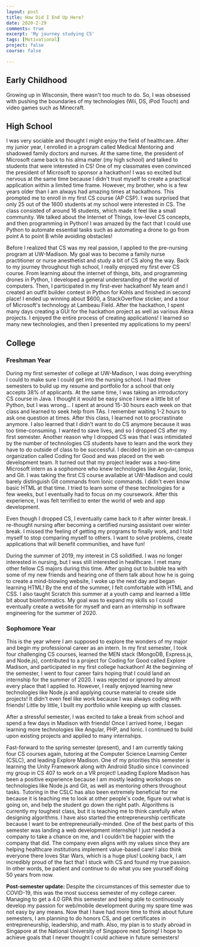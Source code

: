 ```yaml
---
layout: post
title: How Did I End Up Here?
date: 2020-2-29
comments: true
excerpt: 'My journey studying CS'
tags: [Motivational]
project: false
course: false

---
```


## Early Childhood
Growing up in Wisconsin, there wasn't too much to do. So, I was obsessed with pushing the boundaries of my technologies (Wii, DS, iPod Touch) and video games such as Minecraft. 

## High School
I was very sociable and thought I might enjoy the field of healthcare. After my junior year, I enrolled in a program called Medical Mentoring and shadowed family doctors and nurses. At the same time, the president of Microsoft came back to his alma mater (my high school) and talked to students that were interested in CS! One of my classmates even convinced the president of Microsoft to sponsor a hackathon! I was so excited but nervous at the same time because I didn't trust myself to create a practical application within a limited time frame. However, my brother, who is a few years older than I am always had amazing times at hackathons. This prompted me to enroll in my first CS course (AP CSP). I was surprised that only 25 out of the 1600 students at my school were interested in CS. The class consisted of around 16 students, which made it feel like a small community. We talked about the Internet of Things, low-level CS concepts, and then programming in Python! I was amazed by the fact that I could use Python to automate essential tasks such as automating a drone to go from point A to point B while avoiding obstacles!

Before I realized that CS was my real passion, I applied to the pre-nursing program at UW-Madison. My goal was to become a family nurse practitioner or nurse anesthetist and study a bit of CS along the way. Back to my journey throughout high school, I really enjoyed my first ever CS course. From learning about the internet of things, bits, and programming drones in Python, I developed a general understanding of the world of computers. Then, I participated in my first-ever hackathon! My team and I created an outfit builder contest in Python for Kohls and finished in second place! I ended up winning about $600, a StackOverflow sticker, and a tour of Microsoft's technology at Lambeau Field. After the hackathon, I spent many days creating a GUI for the hackathon project as well as various Alexa projects. I enjoyed the entire process of creating applications! I learned so many new technologies, and then I presented my applications to my peers!

## College
### Freshman Year
During my first semester of college at UW-Madison, I was doing everything I could to make sure I could get into the nursing school. I had three semesters to build up my resume and portfolio for a school that only accepts 38% of applicants. At the same time, I was taking an introductory CS course in Java. I thought it would be easy since I knew a little bit of Python, but I was wrong... I spent at around 15-30 hours each week on that class and learned to seek help from TAs. I remember waiting 1-2 hours to ask one question at times. After this class, I learned not to procrastinate anymore. I also learned that I didn't want to do CS anymore because it was too time-consuming. I wanted to save lives, and so I dropped CS after my first semester. 
Another reason why I dropped CS was that I was intimidated by the number of technologies CS students have to learn and the work they have to do outside of class to be successful. I decided to join an on-campus organization called Coding for Good and was placed on the web development team. It turned out that my project leader was a two-time Microsoft intern as a sophomore who knew technologies like Angular, Ionic, and Git. I was taking the first CS course available at UW-Madison and could barely distinguish Git commands from Ionic commands. I didn't even know basic HTML at that time. I tried to learn some of these technologies for a few weeks, but I eventually had to focus on my coursework. After this experience, I was felt terrified to enter the world of web and app development.

Even though I dropped CS, I eventually came back to it after winter break. I re-thought nursing after becoming a certified nursing assistant over winter break. I missed the feeling of getting my programs to finally work, and I told myself to stop comparing myself to others. I want to solve problems, create applications that will benefit communities, and have fun!

During the summer of 2019, my interest in CS solidified. I was no longer interested in nursing, but I was still interested in healthcare. I met many other fellow CS majors during this time. After going out to bubble tea with some of my new friends and hearing one of them talk about how he is going to create a mind-blowing website, I woke up the next day and began learning HTML! By the end of the summer, I felt comfortable with HTML and CSS. I also taught Scratch this summer at a youth camp and learned a little bit about bioinformatics. My goal was to expand my skills so I could eventually create a website for myself and earn an internship in software engineering for the summer of 2020.

### Sophomore Year
This is the year where I am supposed to explore the wonders of my major and begin my professional career as an intern. In my first semester, I took four challenging CS courses, learned the MEN stack (MongoDB, Express.js, and Node.js), contributed to a project for Coding for Good called Explore Madison, and participated in my first college hackathon! At the beginning of the semester, I went to four career fairs hoping that I could land an internship for the summer of 2020. I was rejected or ignored by almost every place that I applied to. However, I really enjoyed learning new technologies like Node.js and applying course material to create side projects! It didn't even feel like work because I was always coding with friends! Little by little, I built my portfolio while keeping up with classes.

After a stressful semester, I was excited to take a break from school and spend a few days in Madison with friends! Once I arrived home, I began learning more technologies like Angular, PHP, and Ionic. I continued to build upon existing projects and applied to many internships.

Fast-forward to the spring semester (present), and I am currently taking four CS courses again, tutoring at the Computer Science Learning Center (CSLC), and leading Explore Madison. One of my priorities this semester is learning the Unity Framework along with Android Studio since I convinced my group in CS 407 to work on a VR project! Leading Explore Madison has been a positive experience because I am mostly leading workshops on technologies like Node.js and Git, as well as mentoring others throughout tasks. Tutoring in the CSLC has also been extremely beneficial for me because it is teaching me to look at other people's code, figure out what is going on, and help the student go down the right path. Algorithms is currently my toughest class, but it is teaching me to think carefully when designing algorithms. I have also started the entrepreneurship certificate because I want to be entrepreneurially-minded. One of the best parts of this semester was landing a web development internship! I just needed a company to take a chance on me, and I couldn't be happier with the company that did. The company even aligns with my values since they are helping healthcare institutions implement value-based care! I also think everyone there loves Star Wars, which is a huge plus! Looking back, I am incredibly proud of the fact that I stuck with CS and found my true passion. In other words, be patient and continue to do what you see yourself doing 50 years from now.

**Post-semester update:** Despite the circumstances of this semester due to COVID-19, this was the most success semester of my college career. Managing to get a 4.0 GPA this semester and being able to continuously develop my passion for web/mobile development during my spare time was not easy by any means. 
Now that I have had more time to think about future semesters, I am planning to do honors CS, and get certificates in entrepreneurship, leadership, and math. Also, my plan is to study abroad
in Singapore at the National University of Singapore next Spring! I hope to achieve goals that I never thought I could achieve in future semesters! 
